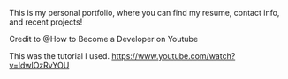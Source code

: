 This is my personal portfolio, where you can find my resume, contact info, and recent projects!

Credit to @How to Become a Developer on Youtube

This was the tutorial I used.
https://www.youtube.com/watch?v=ldwlOzRvYOU

